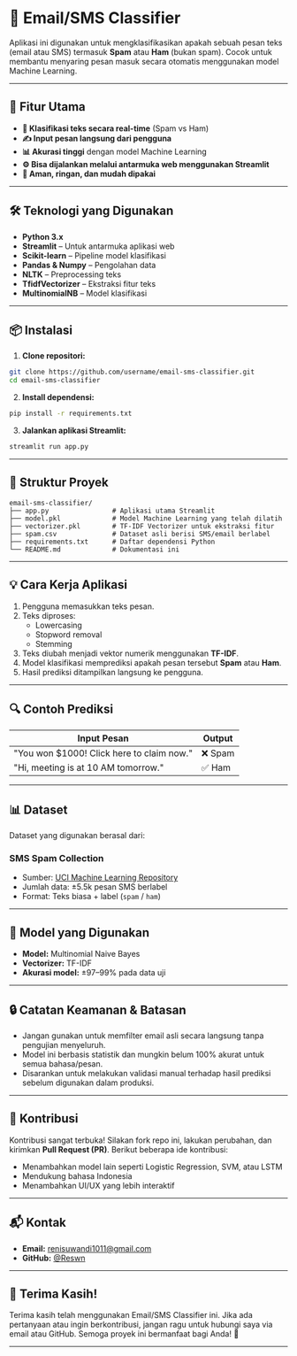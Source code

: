 
# 📧 Email/SMS Classifier

Aplikasi ini digunakan untuk mengklasifikasikan apakah sebuah pesan teks (email atau SMS) termasuk **Spam** atau **Ham** (bukan spam). Cocok untuk membantu menyaring pesan masuk secara otomatis menggunakan model Machine Learning.

---

## 🚀 Fitur Utama

- **🧠 Klasifikasi teks secara real-time** (Spam vs Ham)
- **✍️ Input pesan langsung dari pengguna**
- **📊 Akurasi tinggi** dengan model Machine Learning
- **⚙️ Bisa dijalankan melalui antarmuka web menggunakan Streamlit**
- **🔐 Aman, ringan, dan mudah dipakai**

---

## 🛠 Teknologi yang Digunakan

- **Python 3.x**
- **Streamlit** – Untuk antarmuka aplikasi web
- **Scikit-learn** – Pipeline model klasifikasi
- **Pandas & Numpy** – Pengolahan data
- **NLTK** – Preprocessing teks
- **TfidfVectorizer** – Ekstraksi fitur teks
- **MultinomialNB** – Model klasifikasi

---

## 📦 Instalasi

1. **Clone repositori:**

```bash
git clone https://github.com/username/email-sms-classifier.git
cd email-sms-classifier
```

2. **Install dependensi:**

```bash
pip install -r requirements.txt
```

3. **Jalankan aplikasi Streamlit:**

```bash
streamlit run app.py
```

---

## 📂 Struktur Proyek

```
email-sms-classifier/
├── app.py                # Aplikasi utama Streamlit
├── model.pkl             # Model Machine Learning yang telah dilatih
├── vectorizer.pkl        # TF-IDF Vectorizer untuk ekstraksi fitur
├── spam.csv              # Dataset asli berisi SMS/email berlabel
├── requirements.txt      # Daftar dependensi Python
└── README.md             # Dokumentasi ini
```

---

## 💡 Cara Kerja Aplikasi

1. Pengguna memasukkan teks pesan.
2. Teks diproses:
   - Lowercasing
   - Stopword removal
   - Stemming
3. Teks diubah menjadi vektor numerik menggunakan **TF-IDF**.
4. Model klasifikasi memprediksi apakah pesan tersebut **Spam** atau **Ham**.
5. Hasil prediksi ditampilkan langsung ke pengguna.

---

## 🔍 Contoh Prediksi

| Input Pesan | Output |
|-------------|--------|
| "You won $1000! Click here to claim now." | ❌ Spam |
| "Hi, meeting is at 10 AM tomorrow." | ✅ Ham |

---

## 📊 Dataset

Dataset yang digunakan berasal dari:

### SMS Spam Collection
- Sumber: [UCI Machine Learning Repository](https://www.kaggle.com/datasets/uciml/sms-spam-collection-dataset)
- Jumlah data: ±5.5k pesan SMS berlabel
- Format: Teks biasa + label (`spam` / `ham`)

---

## 🧠 Model yang Digunakan

- **Model:** Multinomial Naive Bayes
- **Vectorizer:** TF-IDF
- **Akurasi model:** ±97–99% pada data uji

---

## 🔒 Catatan Keamanan & Batasan

- Jangan gunakan untuk memfilter email asli secara langsung tanpa pengujian menyeluruh.
- Model ini berbasis statistik dan mungkin belum 100% akurat untuk semua bahasa/pesan.
- Disarankan untuk melakukan validasi manual terhadap hasil prediksi sebelum digunakan dalam produksi.

---

## 🤝 Kontribusi

Kontribusi sangat terbuka! Silakan fork repo ini, lakukan perubahan, dan kirimkan **Pull Request (PR)**. Berikut beberapa ide kontribusi:
- Menambahkan model lain seperti Logistic Regression, SVM, atau LSTM
- Mendukung bahasa Indonesia
- Menambahkan UI/UX yang lebih interaktif

---

## 📬 Kontak

- **Email:** renisuwandi1011@gmail.com  
- **GitHub:** [@Reswn](https://github.com/Reswn)

---



## 🙏 Terima Kasih!

Terima kasih telah menggunakan Email/SMS Classifier ini. Jika ada pertanyaan atau ingin berkontribusi, jangan ragu untuk hubungi saya via email atau GitHub. Semoga proyek ini bermanfaat bagi Anda! 🚀

---

